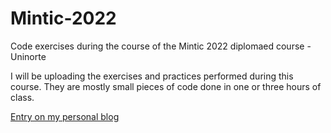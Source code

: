 # Mintic-2022
Code exercises during the course of the Mintic 2022 diplomaed course - Uninorte 

I will be uploading the exercises and practices performed during this course. They are mostly small pieces of code done in one or three hours of class.

[Entry on my personal blog](https://jdcastro.co/p/curso-de-programaci%C3%B3n-mintic-2022/)
